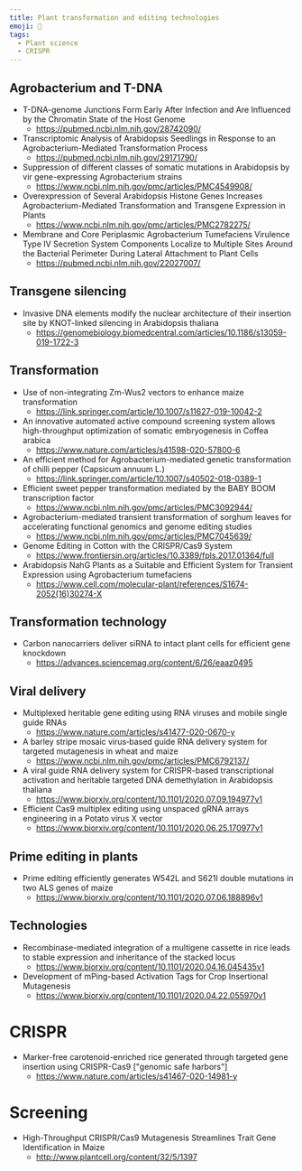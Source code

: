 ```yaml
---
title: Plant transformation and editing technologies
emoji: 🌱
tags:
  - Plant science
  - CRISPR
---
```


## Agrobacterium and T-DNA
* T-DNA-genome Junctions Form Early After Infection and Are Influenced by the Chromatin State of the Host Genome 
    - https://pubmed.ncbi.nlm.nih.gov/28742090/
* Transcriptomic Analysis of Arabidopsis Seedlings in Response to an Agrobacterium-Mediated Transformation Process 
    - https://pubmed.ncbi.nlm.nih.gov/29171790/
* Suppression of different classes of somatic mutations in Arabidopsis by vir gene-expressing Agrobacterium strains
    - https://www.ncbi.nlm.nih.gov/pmc/articles/PMC4549908/
* Overexpression of Several Arabidopsis Histone Genes Increases Agrobacterium-Mediated Transformation and Transgene Expression in Plants
    - https://www.ncbi.nlm.nih.gov/pmc/articles/PMC2782275/
* Membrane and Core Periplasmic Agrobacterium Tumefaciens Virulence Type IV Secretion System Components Localize to Multiple Sites Around the Bacterial Perimeter During Lateral Attachment to Plant Cells 
    - https://pubmed.ncbi.nlm.nih.gov/22027007/
    
## Transgene silencing
* Invasive DNA elements modify the nuclear architecture of their insertion site by KNOT-linked silencing in Arabidopsis thaliana
    - https://genomebiology.biomedcentral.com/articles/10.1186/s13059-019-1722-3

## Transformation
* Use of non-integrating Zm-Wus2 vectors to enhance maize transformation
    - https://link.springer.com/article/10.1007/s11627-019-10042-2
* An innovative automated active compound screening system allows high-throughput optimization of somatic embryogenesis in Coffea arabica
    - https://www.nature.com/articles/s41598-020-57800-6
* An efficient method for Agrobacterium-mediated genetic transformation of chilli pepper (Capsicum annuum L.)
    - https://link.springer.com/article/10.1007/s40502-018-0389-1
* Efficient sweet pepper transformation mediated by the BABY BOOM transcription factor
    - https://www.ncbi.nlm.nih.gov/pmc/articles/PMC3092944/
* Agrobacterium-mediated transient transformation of sorghum leaves for accelerating functional genomics and genome editing studies
    - https://www.ncbi.nlm.nih.gov/pmc/articles/PMC7045639/
* Genome Editing in Cotton with the CRISPR/Cas9 System
    - https://www.frontiersin.org/articles/10.3389/fpls.2017.01364/full
* Arabidopsis NahG Plants as a Suitable and Efficient System for Transient Expression using Agrobacterium tumefaciens
    - https://www.cell.com/molecular-plant/references/S1674-2052(16)30274-X

## Transformation technology
* Carbon nanocarriers deliver siRNA to intact plant cells for efficient gene knockdown
    - https://advances.sciencemag.org/content/6/26/eaaz0495

## Viral delivery 
* Multiplexed heritable gene editing using RNA viruses and mobile single guide RNAs
    - https://www.nature.com/articles/s41477-020-0670-y
* A barley stripe mosaic virus‐based guide RNA delivery system for targeted mutagenesis in wheat and maize
    - https://www.ncbi.nlm.nih.gov/pmc/articles/PMC6792137/
* A viral guide RNA delivery system for CRISPR-based transcriptional activation and heritable targeted DNA demethylation in Arabidopsis thaliana
    - https://www.biorxiv.org/content/10.1101/2020.07.09.194977v1
* Efficient Cas9 multiplex editing using unspaced gRNA arrays engineering in a Potato virus X vector
    - https://www.biorxiv.org/content/10.1101/2020.06.25.170977v1

## Prime editing in plants 
* Prime editing efficiently generates W542L and S621I double mutations in two ALS genes of maize
    - https://www.biorxiv.org/content/10.1101/2020.07.06.188896v1

## Technologies
* Recombinase-mediated integration of a multigene cassette in rice leads to stable expression and inheritance of the stacked locus
    - https://www.biorxiv.org/content/10.1101/2020.04.16.045435v1
* Development of mPing-based Activation Tags for Crop Insertional Mutagenesis
    - https://www.biorxiv.org/content/10.1101/2020.04.22.055970v1

# CRISPR
* Marker-free carotenoid-enriched rice generated through targeted gene insertion using CRISPR-Cas9 ["genomic safe harbors"]
    - https://www.nature.com/articles/s41467-020-14981-y

# Screening
* High-Throughput CRISPR/Cas9 Mutagenesis Streamlines Trait Gene Identification in Maize
    - http://www.plantcell.org/content/32/5/1397